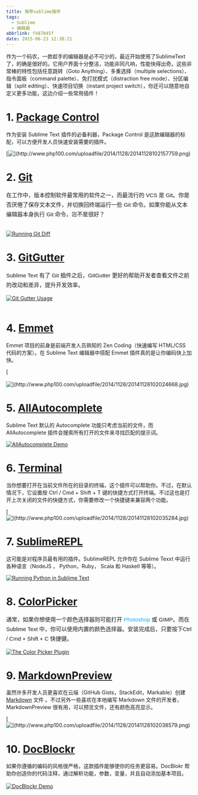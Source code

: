 ```yaml
---
title: 推荐sublime插件
tags:
  - Sublime
  - 编辑器
abbrlink: f487045f
date: 2015-06-23 12:38:21
---
```


 作为一个码农，一款趁手的编辑器是必不可少的，最近开始使用了SublimeText了，的确是很好的。它用户界面十分整洁，功能非同凡响，性能快得出奇。这些非常棒的特性包括任意跳转（Goto Anything）、多重选择（multiple selections）、指令面板（command palette）、免打扰模式（distraction free mode）、分区编辑（split editing）、快速项目切换（instant project switch），你还可以随意地自定义更多功能，这边介绍一些常用插件！

# 1. [Package Control](https://sublime.wbond.net/installation)


作为安装 Sublime Text 插件的必备利器，Package Control 是这款编辑器的标配，可以方便开发人员快速安装需要的插件。

[![\](http://www.php100.com/uploadfile/2014/1128/20141128102157759.png)](https://sublime.wbond.net/installation)


<!-- more -->

# 2. [Git](https://github.com/kemayo/sublime-text-git)

<div dir="ltr" style="padding: 0px; margin: 0px; font-family: 微软雅黑, Arial, sans-serif; font-size: 15px; line-height: 26px; white-space: normal; widows: 1;">
    在工作中，版本控制软件最常用的软件之一，而最流行的 VCS 是 Git。你是否厌倦了保存文本文件，并切换回终端运行一些 Git 命令。如果你能从文本编辑器本身执行 Git 命令，岂不是很好？
</div>

[<br>
![Running Git Diff](http://www.php100.com/uploadfile/2014/1128/20141128102015607.png)](https://github.com/kemayo/sublime-text-git)



# 3. [GitGutter](https://github.com/jisaacks/GitGutter)

<div dir="ltr" style="padding: 0px; margin: 0px; font-family: 微软雅黑, Arial, sans-serif; font-size: 15px; line-height: 26px; white-space: normal; widows: 1;">
    Sublime Text 有了 Git 插件之后，GitGutter 更好的帮助开发者查看文件之前的改动和差异，提升开发效率。
</div>

[![Git Gutter Usage](http://www.php100.com/uploadfile/2014/1128/20141128102022834.png)](https://github.com/jisaacks/GitGutter)<br>
<br>

# 4. [Emmet](http://emmet.io/)

Emmet 项目的前身是前端开发人员熟知的 Zen Coding（快速编写 HTML/CSS 代码的方案）。在 Sublime Text 编辑器中搭配 Emmet 插件真的是让你编码快上加快。

[<br>
<br>
![\](http://www.php100.com/uploadfile/2014/1128/20141128102024668.jpg)](http://emmet.io/)



# 5. [AllAutocomplete](https://github.com/alienhard/SublimeAllAutocomplete)

Sublime Text 默认的 Autocomplete 功能只考虑当前的文件，而 AllAutocomplete 插件会搜索所有打开的文件来寻找匹配的提示词。

[![AllAutocomplete Demo](http://www.php100.com/uploadfile/2014/1128/20141128102034540.png)](https://github.com/alienhard/SublimeAllAutocomplete)<br>

# 6. [Terminal](https://github.com/wbond/sublime_terminal)

当你想要打开在当前文件所在的目录的终端，这个插件可以帮助你。不过，在默认情况下，它设置按 Ctrl / Cmd + Shift + T 键的快捷方式打开终端。不过这也是打开上次关闭的文件的快捷方式，你需要修改一个快捷键来兼容两个功能。

[<br>
![\](http://www.php100.com/uploadfile/2014/1128/20141128102035284.jpg)](https://github.com/wbond/sublime_terminal)



# 7. [SublimeREPL](https://github.com/wuub/SublimeREPL)

这可能是对程序员最有用的插件。SublimeREPL 允许你在 Sublime Texxt 中运行各种语言（NodeJS ， Python，Ruby， Scala 和 Haskell 等等）。

[![Running Python in Sublime Text](http://www.php100.com/uploadfile/2014/1128/20141128102035784.png)](https://github.com/wuub/SublimeREPL)<br>

# 8. [ColorPicker](http://weslly.github.io/ColorPicker/)

<div dir="ltr" style="padding: 0px; margin: 0px; font-family: 微软雅黑, Arial, sans-serif; font-size: 15px; line-height: 26px; white-space: normal; widows: 1;">
    通常，如果你想使用一个颜色选择器则可能打开&nbsp;<a href="http://www.yyyweb.com/front" target="_blank" style="color: rgb(17, 172, 255); text-decoration: none;">Photoshop</a>&nbsp;或 GIMP。而在 Sublime Text 中，你可以使用内置的颜色选择器。安装完成后，只要按下Ctrl / Cmd + Shift + C 快捷键。
</div>

[![The Color Picker Plugin](http://www.php100.com/uploadfile/2014/1128/20141128102037982.png)](http://weslly.github.io/ColorPicker/)<br>

# 9. [MarkdownPreview](https://github.com/revolunet/sublimetext-markdown-preview)

虽然许多开发人员更喜欢在云端（GitHub Gists，StackEdit，Markable）创建 [Markdown](http://www.yyyweb.com/front) 文件 。不过另外一些喜欢在本地编写 Markdown 文件的开发者， MarkdownPreview 很有用，可以预览文件，还有颜色高亮显示。

[![\](http://www.php100.com/uploadfile/2014/1128/20141128102038579.png)](https://github.com/revolunet/sublimetext-markdown-preview)<br>

# 10. [DocBlockr](https://github.com/spadgos/sublime-jsdocs)

如果你遵循的编码的风格很严格，这款插件能够使你的任务更容易。DocBlokr 帮助你创造你的代码注释，通过解析功能，参数，变量，并且自动添加基本项目。[<br>
<br>
![DocBlockr Demo](http://www.php100.com/uploadfile/2014/1128/20141128102038259.png)](https://github.com/spadgos/sublime-jsdocs)<br>
<br>
<br>

<br>

